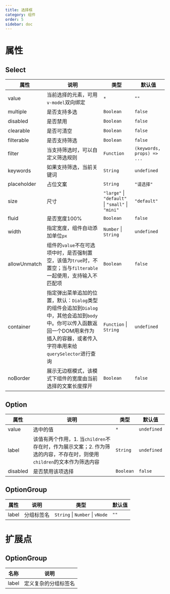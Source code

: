 ```yaml
---
title: 选择框
category: 组件
order: 5
sidebar: doc
---
```


# 属性

## Select

| 属性 | 说明 | 类型 | 默认值 |
| --- | --- | --- | --- |
| value | 当前选择的元素，可用`v-model`双向绑定 | `*` | `""` |
| multiple | 是否支持多选 | `Boolean` | `false` |
| disabled | 是否禁用 | `Boolean` | `false` |
| clearable | 是否可清空 | `Boolean` | `false` |
| filterable | 是否支持筛选 | `Boolean` | `false` |
| filter | 当支持筛选时，可以自定义筛选规则 | `Function` | `(keywords, props) => ...` |
| keywords | 如果支持筛选，当前关键词 | `String` | `undefined` |
| placeholder | 占位文案 | `String` | `"请选择"` |
| size | 尺寸 | `"large"` &#124; `"default"` &#124; `"small"` &#124; `"mini"` | `"default"` |
| fluid | 是否宽度100% | `Boolean` | `false` |
| width | 指定宽度，组件自动添加单位`px` | `Number` &#124; `String` | `undefined` | 
| allowUnmatch | 组件的`value`不在可选项中时，是否强制置空，该值为`true`时，不置空；当与`filterable`一起使用，支持输入不匹配项 | `Boolean` | `false` |
| container | 指定弹出菜单追加的位置，默认：`Dialog`类型的组件会追加到`Dialog`中，其他会追加到`body`中。你可以传入函数返回一个DOM用来作为插入的容器，或者传入字符串用来给`querySelector`进行查询 | `Function` &#124; `String` | `undefined` |
| noBorder | 展示无边框模式，该模式下组件的宽度由当前选择的文案长度撑开 | `Boolean` | `false` |

## Option

| 属性 | 说明 | 类型 | 默认值 |
| --- | --- | --- | --- |
| value | 选中的值 | `*` | `undefined` |
| label | 该值有两个作用，1. 当`children`不存在时，作为展示文案；2. 作为筛选的内容，不存在时，则使用`children`的文本作为筛选内容 | `String`  | `undefined` |
| disabled | 是否禁用该项选择 | `Boolean` | `false` |

## OptionGroup

| 属性 | 说明 | 类型 | 默认值 |
| --- | --- | --- | --- |
| label | 分组标签名 | `String` &#124; `Number` &#124; `vNode` | `""` |


# 扩展点

## OptionGroup

| 名称 | 说明 |
| --- | --- |
| label | 定义复杂的分组标签名 |


